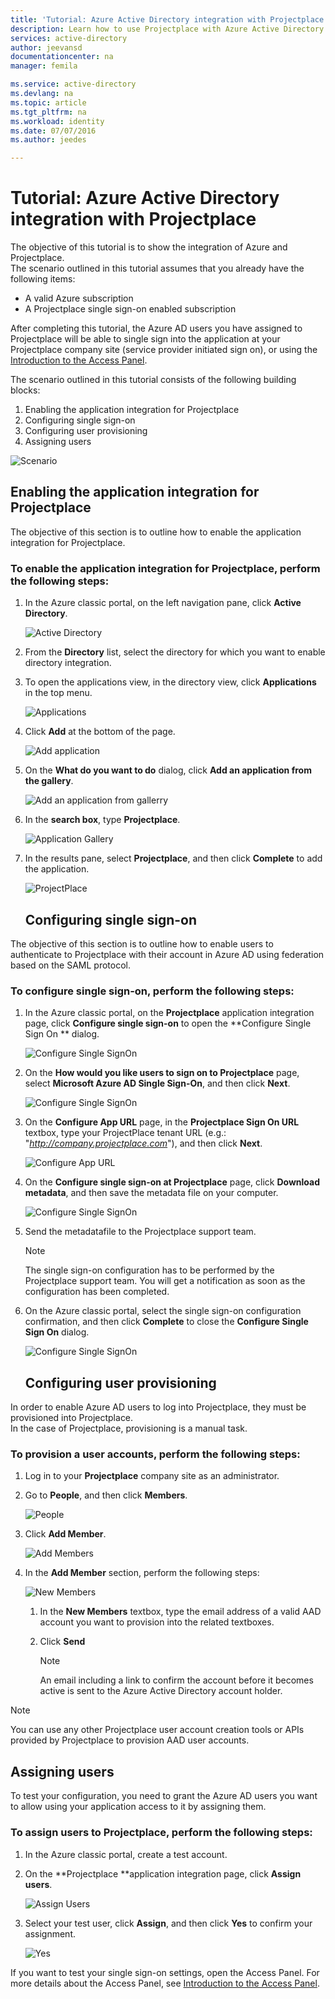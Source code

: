 ```yaml
---
title: 'Tutorial: Azure Active Directory integration with Projectplace | Microsoft Azure'
description: Learn how to use Projectplace with Azure Active Directory to enable single sign-on, automated provisioning, and more!
services: active-directory
author: jeevansd
documentationcenter: na
manager: femila

ms.service: active-directory
ms.devlang: na
ms.topic: article
ms.tgt_pltfrm: na
ms.workload: identity
ms.date: 07/07/2016
ms.author: jeedes

---
```

# Tutorial: Azure Active Directory integration with Projectplace
The objective of this tutorial is to show the integration of Azure and Projectplace.  
The scenario outlined in this tutorial assumes that you already have the following items:

* A valid Azure subscription
* A Projectplace single sign-on enabled subscription

After completing this tutorial, the Azure AD users you have assigned to Projectplace will be able to single sign into the application at your Projectplace company site (service provider initiated sign on), or using the [Introduction to the Access Panel](active-directory-saas-access-panel-introduction.md).

The scenario outlined in this tutorial consists of the following building blocks:

1. Enabling the application integration for Projectplace
2. Configuring single sign-on
3. Configuring user provisioning
4. Assigning users

![Scenario](./media/active-directory-saas-projectplace-tutorial/IC790217.png "Scenario")

## Enabling the application integration for Projectplace
The objective of this section is to outline how to enable the application integration for Projectplace.

### To enable the application integration for Projectplace, perform the following steps:
1. In the Azure classic portal, on the left navigation pane, click **Active Directory**.
   
   ![Active Directory](./media/active-directory-saas-projectplace-tutorial/IC700993.png "Active Directory")
2. From the **Directory** list, select the directory for which you want to enable directory integration.
3. To open the applications view, in the directory view, click **Applications** in the top menu.
   
   ![Applications](./media/active-directory-saas-projectplace-tutorial/IC700994.png "Applications")
4. Click **Add** at the bottom of the page.
   
   ![Add application](./media/active-directory-saas-projectplace-tutorial/IC749321.png "Add application")
5. On the **What do you want to do** dialog, click **Add an application from the gallery**.
   
   ![Add an application from gallerry](./media/active-directory-saas-projectplace-tutorial/IC749322.png "Add an application from gallerry")
6. In the **search box**, type **Projectplace**.
   
   ![Application Gallery](./media/active-directory-saas-projectplace-tutorial/IC790218.png "Application Gallery")
7. In the results pane, select **Projectplace**, and then click **Complete** to add the application.
   
   ![ProjectPlace](./media/active-directory-saas-projectplace-tutorial/IC790219.png "ProjectPlace")
   
   ## Configuring single sign-on

The objective of this section is to outline how to enable users to authenticate to Projectplace with their account in Azure AD using federation based on the SAML protocol.

### To configure single sign-on, perform the following steps:
1. In the Azure classic portal, on the **Projectplace** application integration page, click **Configure single sign-on** to open the **Configure Single Sign On ** dialog.
   
   ![Configure Single SignOn](./media/active-directory-saas-projectplace-tutorial/IC790220.png "Configure Single SignOn")
2. On the **How would you like users to sign on to Projectplace** page, select **Microsoft Azure AD Single Sign-On**, and then click **Next**.
   
   ![Configure Single SignOn](./media/active-directory-saas-projectplace-tutorial/IC790221.png "Configure Single SignOn")
3. On the **Configure App URL** page, in the **Projectplace Sign On URL** textbox, type your ProjectPlace tenant URL (e.g.: "*http://company.projectplace.com*"), and then click **Next**.
   
   ![Configure App URL](./media/active-directory-saas-projectplace-tutorial/IC790222.png "Configure App URL")
4. On the **Configure single sign-on at Projectplace** page, click **Download metadata**, and then save the metadata file on your computer.
   
   ![Configure Single SignOn](./media/active-directory-saas-projectplace-tutorial/IC790223.png "Configure Single SignOn")
5. Send the metadatafile to the Projectplace support team.
   
   > [!NOTE]
   > The single sign-on configuration has to be performed by the Projectplace support team. You will get a notification as soon as the configuration has been completed.
   > 
6. On the Azure classic portal, select the single sign-on configuration confirmation, and then click **Complete** to close the **Configure Single Sign On** dialog.
   
   ![Configure Single SignOn](./media/active-directory-saas-projectplace-tutorial/IC790227.png "Configure Single SignOn")
   
   ## Configuring user provisioning

In order to enable Azure AD users to log into Projectplace, they must be provisioned into Projectplace.  
In the case of Projectplace, provisioning is a manual task.

### To provision a user accounts, perform the following steps:
1. Log in to your **Projectplace** company site as an administrator.
2. Go to **People**, and then click **Members**.
   
   ![People](./media/active-directory-saas-projectplace-tutorial/IC790228.png "People")
3. Click **Add Member**.
   
   ![Add Members](./media/active-directory-saas-projectplace-tutorial/IC790232.png "Add Members")
4. In the **Add Member** section, perform the following steps:
   
   ![New Members](./media/active-directory-saas-projectplace-tutorial/IC790233.png "New Members")
   
   1. In the **New Members** textbox, type the email address of a valid AAD account you want to provision into the related textboxes.
   2. Click **Send**
      
      > [!NOTE]
      > An email including a link to confirm the account before it becomes active is sent to the Azure Active Directory account holder.
      > 
      > 

> [!NOTE]
> You can use any other Projectplace user account creation tools or APIs provided by Projectplace to provision AAD user accounts.
> 
> 

## Assigning users
To test your configuration, you need to grant the Azure AD users you want to allow using your application access to it by assigning them.

### To assign users to Projectplace, perform the following steps:
1. In the Azure classic portal, create a test account.
2. On the **Projectplace **application integration page, click **Assign users**.
   
   ![Assign Users](./media/active-directory-saas-projectplace-tutorial/IC790234.png "Assign Users")
3. Select your test user, click **Assign**, and then click **Yes** to confirm your assignment.
   
   ![Yes](./media/active-directory-saas-projectplace-tutorial/IC767830.png "Yes")

If you want to test your single sign-on settings, open the Access Panel. For more details about the Access Panel, see [Introduction to the Access Panel](active-directory-saas-access-panel-introduction.md).


